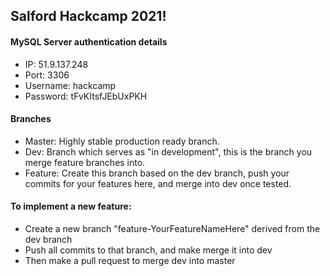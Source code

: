 ## Salford Hackcamp 2021!

#### MySQL Server authentication details
- IP: 51.9.137.248
- Port: 3306
- Username: hackcamp
- Password: tFvKItsfJEbUxPKH

#### Branches
- Master: Highly stable production ready branch.
- Dev: Branch which serves as "in development", this is the branch you merge feature branches into.
- Feature: Create this branch based on the dev branch, push your commits for your features here, and merge into dev once tested.

#### To implement a new feature:
- Create a new branch "feature-YourFeatureNameHere" derived from the dev branch
- Push all commits to that branch, and make merge it into dev
- Then make a pull request to merge dev into master
